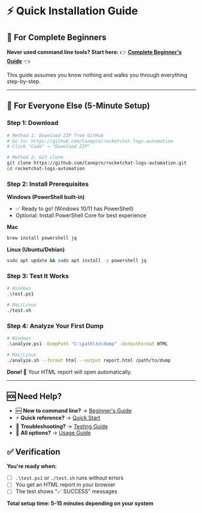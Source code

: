 # ⚡ Quick Installation Guide

## 🎯 For Complete Beginners

**Never used command line tools? Start here:** 
👉 **[Complete Beginner's Guide](GETTING-STARTED-FOR-BEGINNERS.md)** 👈

This guide assumes you know nothing and walks you through everything step-by-step.

---

## 🚀 For Everyone Else (5-Minute Setup)

### Step 1: Download
```bash
# Method 1: Download ZIP from GitHub
# Go to: https://github.com/Canepro/rocketchat-logs-automation
# Click "Code" → "Download ZIP"

# Method 2: Git clone
git clone https://github.com/Canepro/rocketchat-logs-automation.git
cd rocketchat-logs-automation
```

### Step 2: Install Prerequisites

**Windows (PowerShell built-in)**
- ✅ Ready to go! (Windows 10/11 has PowerShell)
- Optional: Install PowerShell Core for best experience

**Mac**
```bash
brew install powershell jq
```

**Linux (Ubuntu/Debian)**
```bash
sudo apt update && sudo apt install -y powershell jq
```

### Step 3: Test It Works
```bash
# Windows
.\test.ps1

# Mac/Linux  
./test.sh
```

### Step 4: Analyze Your First Dump
```bash
# Windows
.\analyze.ps1 -DumpPath "C:\path\to\dump" -OutputFormat HTML

# Mac/Linux
./analyze.sh --format html --output report.html /path/to/dump
```

**Done! 🎉** Your HTML report will open automatically.

---

## 🆘 Need Help?

- 🆕 **New to command line?** → [Beginner's Guide](GETTING-STARTED-FOR-BEGINNERS.md)
- ⚡ **Quick reference?** → [Quick Start](QUICK-START.md)
- 🔧 **Troubleshooting?** → [Testing Guide](TESTING-GUIDE.md)
- 📖 **All options?** → [Usage Guide](USAGE.md)

## ✅ Verification

**You're ready when:**
- [ ] `.\test.ps1` or `./test.sh` runs without errors
- [ ] You get an HTML report in your browser
- [ ] The test shows "✅ SUCCESS" messages

**Total setup time: 5-15 minutes depending on your system**
